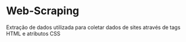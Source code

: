 # Web-Scraping
 Extração de dados utilizada para coletar dados de sites através de tags HTML e atributos CSS

